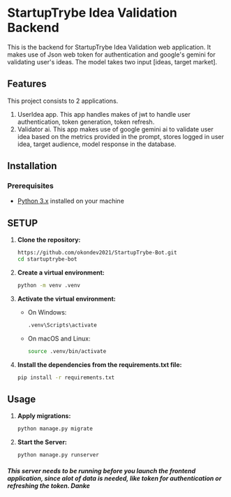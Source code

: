 # StartupTrybe Idea Validation Backend

This is the backend for  StartupTrybe Idea Validation web application. It makes use of Json web token for authentication and google's gemini for validating user's ideas. The model takes two input [ideas, target market].

## Features
This project consists to 2 applications.
1. UserIdea app. This app handles makes of jwt to handle user authentication, token generation, token refresh. 
2. Validator ai. This app makes use of google gemini ai to validate user idea based on the metrics provided in the prompt, stores logged in user idea, target audience, model response in the database.  

## Installation

### Prerequisites

- [Python 3.x](https://www.python.org/downloads/) installed on your machine

## SETUP

1. **Clone the repository:**
    ```sh
    https://github.com/okondev2021/StartupTrybe-Bot.git
    cd startuptrybe-bot
    ```

2. **Create a virtual environment:**
    ```sh
    python -m venv .venv
    ```

3. **Activate the virtual environment:**

    - On Windows:
      ```sh
      .venv\Scripts\activate
      ```

    - On macOS and Linux:
      ```sh
      source .venv/bin/activate
      ```

4. **Install the dependencies from the requirements.txt file:**
    ```sh
    pip install -r requirements.txt
    ```


## Usage

1. **Apply migrations:**
    ```sh
    python manage.py migrate
    ```

2. **Start the Server:**
    ```sh
    python manage.py runserver
    ```

##### This server needs to be running before you launch the frontend application, since alot of data is needed, like token for authentication or refreshing the token. Danke